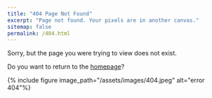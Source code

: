 ```yaml
---
title: "404 Page Not Found"
excerpt: "Page not found. Your pixels are in another canvas."
sitemap: false
permalink: /404.html
---
```


Sorry, but the page you were trying to view does not exist. 

Do you want to return to the [homepage](http://127.0.0.1:4000/test/)?

{% include figure image_path="/assets/images/404.jpeg" alt="error 404"%}
